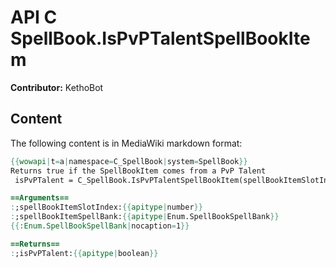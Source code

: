 # API C SpellBook.IsPvPTalentSpellBookItem

**Contributor:** KethoBot

## Content

The following content is in MediaWiki markdown format:

```mediawiki
{{wowapi|t=a|namespace=C_SpellBook|system=SpellBook}}
Returns true if the SpellBookItem comes from a PvP Talent
 isPvPTalent = C_SpellBook.IsPvPTalentSpellBookItem(spellBookItemSlotIndex, spellBookItemSpellBank)

==Arguments==
:;spellBookItemSlotIndex:{{apitype|number}}
:;spellBookItemSpellBank:{{apitype|Enum.SpellBookSpellBank}}
{{:Enum.SpellBookSpellBank|nocaption=1}}

==Returns==
:;isPvPTalent:{{apitype|boolean}}
```